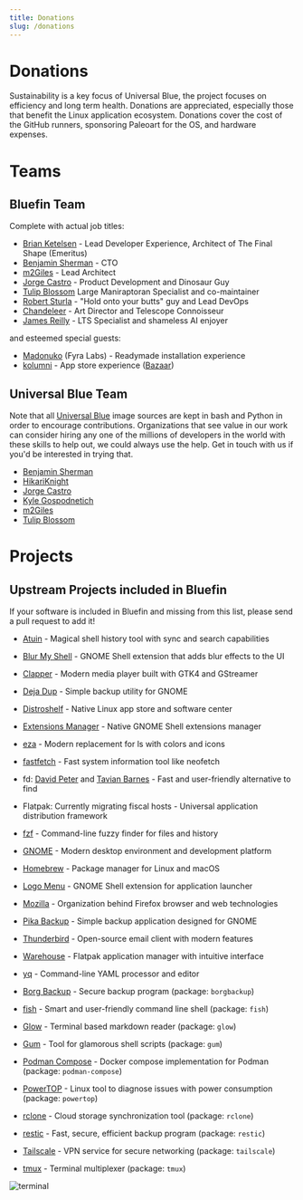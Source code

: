 ```yaml
---
title: Donations
slug: /donations
---
```


<head>
     <script async defer src="https://buttons.github.io/buttons.js"></script>
</head>

# Donations

Sustainability is a key focus of Universal Blue, the project focuses on efficiency and long term health. Donations are appreciated, especially those that benefit the Linux application ecosystem. Donations cover the cost of the GitHub runners, sponsoring Paleoart for the OS, and hardware expenses.

# Teams

## Bluefin Team

Complete with actual job titles:

- [Brian Ketelsen](https://github.com/bketelsen) - Lead Developer Experience, Architect of The Final Shape (Emeritus)
- [Benjamin Sherman](https://github.com/bsherman) - CTO
- [m2Giles](https://github.com/m2Giles) - Lead Architect
- [Jorge Castro](https://github.com/sponsors/castrojo/) - Product Development and Dinosaur Guy
- [Tulip Blossom](https://github.com/sponsors/tulilirockz) Large Maniraptoran Specialist and co-maintainer
- [Robert Sturla](https://github.com/p5) - "Hold onto your butts" guy and Lead DevOps
- [Chandeleer](https://ko-fi.com/chandeleer) - Art Director and Telescope Connoisseur
- [James Reilly](https://github.com/sponsors/hanthor) - LTS Specialist and shameless AI enjoyer

and esteemed special guests:

- [Madonuko](https://github.com/madonuko) (Fyra Labs) - Readymade installation experience
- [kolumni](https://ko-fi.com/kolunmi) - App store experience ([Bazaar](https://github.com/kolunmi/bazaar))

## Universal Blue Team

Note that all [Universal Blue](https://universal-blue.org/) image sources are kept in bash and Python in order to encourage contributions. Organizations that see value in our work can consider hiring any one of the millions of developers in the world with these skills to help out, we could always use the help. Get in touch with us if you'd be interested in trying that.

- [Benjamin Sherman](https://github.com/bsherman)
- [HikariKnight](https://github.com/sponsors/HikariKnight)
- [Jorge Castro](https://github.com/sponsors/castrojo/)
- [Kyle Gospodnetich](https://github.com/sponsors/KyleGospo)
- [m2Giles](https://github.com/m2Giles)
- [Tulip Blossom](https://github.com/sponsors/tulilirockz)

# Projects

## Upstream Projects included in Bluefin

If your software is included in Bluefin and missing from this list, please send a pull request to add it!

- [Atuin](https://github.com/sponsors/atuinsh) - Magical shell history tool with sync and search capabilities
- [Blur My Shell](https://github.com/sponsors/aunetx) - GNOME Shell extension that adds blur effects to the UI
- [Clapper](https://liberapay.com/Clapper) - Modern media player built with GTK4 and GStreamer
- [Deja Dup](https://liberapay.com/DejaDup) - Simple backup utility for GNOME
- [Distroshelf](https://github.com/sponsors/ranfdev) - Native Linux app store and software center
- [Extensions Manager](https://github.com/sponsors/mjakeman) - Native GNOME Shell extensions manager
- [eza](https://github.com/sponsors/cafkafk) - Modern replacement for ls with colors and icons
- [fastfetch](https://github.com/sponsors/LinusDierheimer) - Fast system information tool like neofetch
- fd: [David Peter](https://github.com/sponsors/sharkdp) and [Tavian Barnes](https://github.com/sponsors/tavianator) - Fast and user-friendly alternative to find
- Flatpak: Currently migrating fiscal hosts - Universal application distribution framework
- [fzf](https://github.com/sponsors/junegunn) - Command-line fuzzy finder for files and history
- [GNOME](https://www.gnome.org/donate/) - Modern desktop environment and development platform
- [Homebrew](https://github.com/Homebrew/brew#donations) - Package manager for Linux and macOS
- [Logo Menu](https://github.com/sponsors/Aryan20) - GNOME Shell extension for application launcher
- [Mozilla](https://foundation.mozilla.org/en/?form=donate&gad_source=1) - Organization behind Firefox browser and web technologies
- [Pika Backup](https://opencollective.com/pika-backup) - Simple backup application designed for GNOME
- [Thunderbird](https://www.thunderbird.net/en-US/donate/) - Open-source email client with modern features
- [Warehouse](https://ko-fi.com/heliguy) - Flatpak application manager with intuitive interface
- [yq](https://github.com/sponsors/mikefarah) - Command-line YAML processor and editor

- [Borg Backup](https://github.com/sponsors/borgbackup) - Secure backup program (package: `borgbackup`)
- [fish](https://github.com/sponsors/fish-shell) - Smart and user-friendly command line shell (package: `fish`)
- [Glow](https://github.com/sponsors/charmbracelet) - Terminal based markdown reader (package: `glow`)
- [Gum](https://github.com/sponsors/charmbracelet) - Tool for glamorous shell scripts (package: `gum`)
- [Podman Compose](https://github.com/sponsors/containers) - Docker compose implementation for Podman (package: `podman-compose`)
- [PowerTOP](https://github.com/sponsors/fenrus75) - Linux tool to diagnose issues with power consumption (package: `powertop`)
- [rclone](https://github.com/sponsors/rclone) - Cloud storage synchronization tool (package: `rclone`)
- [restic](https://github.com/sponsors/restic) - Fast, secure, efficient backup program (package: `restic`)
- [Tailscale](https://github.com/sponsors/tailscale) - VPN service for secure networking (package: `tailscale`)
- [tmux](https://github.com/sponsors/tmux) - Terminal multiplexer (package: `tmux`)

![terminal](https://github.com/user-attachments/assets/ec927e03-e25b-4bef-861c-b015924ead92)

